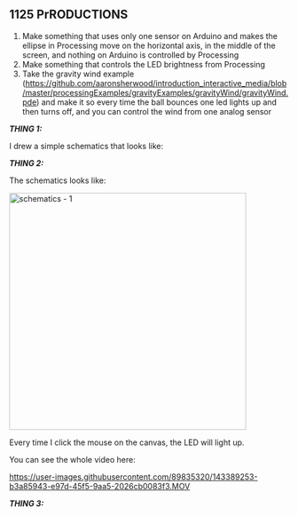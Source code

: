 **1125 PrRODUCTIONS**
- 
1. Make something that uses only one sensor on Arduino and makes the ellipse in Processing move on the horizontal axis, in the middle of the screen, and nothing on Arduino is controlled by Processing
2. Make something that controls the LED brightness from Processing
3. Take the gravity wind example (https://github.com/aaronsherwood/introduction_interactive_media/blob/master/processingExamples/gravityExamples/gravityWind/gravityWind.pde) and make it so every time the ball bounces one led lights up and then turns off, and you can control the wind from one analog sensor

***THING 1:***

I drew a simple schematics that looks like:

***THING 2:***

The schematics looks like:

<img width="427" alt="schematics - 1" src="https://user-images.githubusercontent.com/89835320/143388500-f4c339bb-786d-4f0e-af54-916cfca2ab55.png">

Every time I click the mouse on the canvas, the LED will light up.

You can see the whole video here: 

https://user-images.githubusercontent.com/89835320/143389253-b3a85943-e97d-45f5-9aa5-2026cb0083f3.MOV





***THING 3:***

